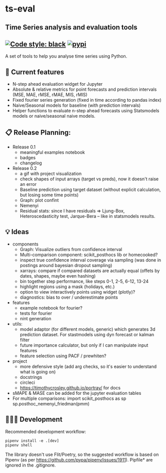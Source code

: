 # ts-eval
Time Series analysis and evaluation tools
---
[![Code style: black](https://img.shields.io/badge/code%20style-black-000000.svg)](https://github.com/psf/black)
[![pypi](https://img.shields.io/pypi/v/ts-eval)](https://pypi.org/project/ts-eval/)
---
A set of tools to help you analyse time series using Python.

## 🧩 Current features

* N-step ahead evaluation widget for Jupyter
* Absolute & relative metrics for point forecasts and prediction intervals (MSE, MAE, rMSE, rMAE, MIS, rMIS)
* Fixed fourier series generation (fixed in time according to pandas index)
* Naive/Seasonal models for baseline (with prediction intervals)
* Helper functions to evaluate n-step ahead forecasts using Statsmodels models or naive/seasonal naive models.

## 📋 Release Planning:

* Release 0.1
  * meaningful examples notebook
  * badges
  * changelog
* Release 0.2
  * a gif with project visualization
  * check shapes of input arrays (target vs preds), now it doesn't raise an error
  * Baseline prediction using target dataset (without explicit calculation, but losing some time points)
  * Graph: plot confint
  * Nemenyi
  * Residual stats: since I have residuals => Ljung-Box, Heteroscedasticity test, Jarque-Bera – like in statsmodels results.

## 💡 Ideas

* components
  * Graph: Visualize outliers from confidence interval
  * Multi-comparison component: scikit_posthocs lib or homecooked?
  * inspect true confidence interval coverage via sampling (was done in postings around bayesian dropout sampling)
  * xarrays: compare if compared datasets are actually equal (offets by dates, shapes, maybe even hashing)
  * bin together step performance, like steps 0-1, 2-5, 6-12, 13-24
  * highlight regions using a mask (holidays, etc.)
  * option to view interactively points using widget (plotly)?
  * diagnostics: bias to over / underestimate points
* features
  * example notebook for fourier?
  * tests for fourier
  * nint generation
* utils:
  * model adaptor (for different models, generic) which generates 3d prediction dataset. For stastmodels using dyn forecast or kalman filter
  * future importance calculator, but only if I can manipulate input features
  * feature selection using PACF / prewhiten?
* project
  * more defensive style (add arg checks, so it's easier to understand what is going on)
  * docstrings
  * circleci
  * https://timothycrosley.github.io/portray/ for docs
* sMAPE & MASE can be added for the jupyter evaluation tables
* For multiple comparisons:
    import scikit_posthocs as sp
    sp.posthoc_nemenyi_friedman(pmm)


## 🤹🏼‍♂️ Development

Recommended development workflow:
```
pipenv install -e .[dev]
pipenv shell
```
The library doesn't use Flit/Poetry, so the suggested workflow is based on Pipenv (as per https://github.com/pypa/pipenv/issues/1911).
Pipfile* are ignored in the .gitignore.
